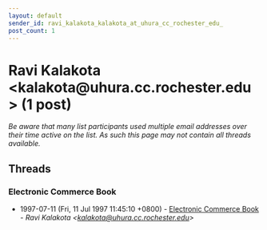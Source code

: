 ```yaml
---
layout: default
sender_id: ravi_kalakota_kalakota_at_uhura_cc_rochester_edu_
post_count: 1
---
```


# Ravi Kalakota <kalakota<span>@</span>uhura.cc.rochester.edu> (1 post)

_Be aware that many list participants used multiple email addresses over their time active on the list. As such this page may not contain all threads available._

## Threads

### Electronic Commerce Book
+ 1997-07-11 (Fri, 11 Jul 1997 11:45:10 +0800) - [Electronic Commerce Book](/archive/1997/07/03189a04f12ed84c96ecd52c7dcd23119afae961469f4b56f4af53d9ae43a72d) - _Ravi Kalakota \<kalakota@uhura.cc.rochester.edu\>_

